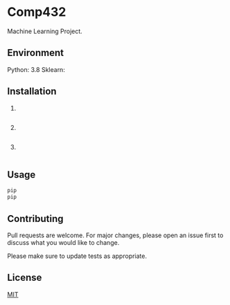 # Comp432

Machine Learning Project.

## Environment
Python: 3.8
Sklearn: 

## Installation

1. 
```

```

2. 
```

```

3. 
```

```

## Usage
```bash
pip
pip
```

## Contributing
Pull requests are welcome. For major changes, please open an issue first to discuss what you would like to change.

Please make sure to update tests as appropriate.


## License
[MIT](https://choosealicense.com/licenses/mit/)
